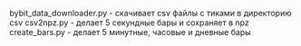 bybit_data_downloader.py - скачивает csv файлы с тиками в директорию csv
csv2npz.py - делает 5 секундные бары и сохраняет в npz
create_bars.py - делает 5 минутные, часовые и дневные бары
